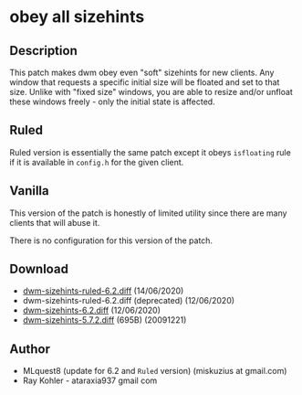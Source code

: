 obey all sizehints
==================

Description
-----------
This patch makes dwm obey even "soft" sizehints for new clients. Any window
that requests a specific initial size will be floated and set to that size.
Unlike with "fixed size" windows, you are able to resize and/or unfloat these
windows freely - only the initial state is affected.

Ruled
-----
Ruled version is essentially the same patch except it obeys `isfloating` rule  
if it is available in `config.h` for the given client.

Vanilla
-------
This version of the patch is honestly of limited utility since there are many  
clients that will abuse it.

There is no configuration for this version of the patch.

Download
--------
* [dwm-sizehints-ruled-6.2.diff](dwm-sizehints-ruled-6.2.diff) (14/06/2020)
* dwm-sizehints-ruled-6.2.diff (deprecated) (12/06/2020)
* [dwm-sizehints-6.2.diff](dwm-sizehints-6.2.diff) (12/06/2020)
* [dwm-sizehints-5.7.2.diff](dwm-sizehints-5.7.2.diff) (695B) (20091221)

Author
------
* MLquest8 (update for 6.2 and `Ruled` version) (miskuzius at gmail.com)
* Ray Kohler - ataraxia937 gmail com
